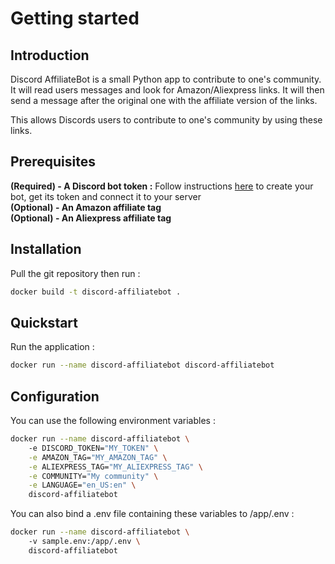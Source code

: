 # Getting started

## Introduction

Discord AffiliateBot is a small Python app to contribute to one's community.  
It will read users messages and look for Amazon/Aliexpress links.
It will then send a message after the original one with the affiliate version of the links.  

This allows Discords users to contribute to one's community by using these links.

## Prerequisites

**(Required) - A Discord bot token :** Follow instructions [here](https://discordpy.readthedocs.io/en/latest/discord.html) to create your bot, get its token and connect it to your server  
**(Optional) - An Amazon affiliate tag**  
**(Optional) - An Aliexpress affiliate tag**

## Installation

Pull the git repository then run :
```bash
docker build -t discord-affiliatebot .
```

## Quickstart

Run the application :
```bash
docker run --name discord-affiliatebot discord-affiliatebot
```

## Configuration

You can use the following environment variables :
```bash
docker run --name discord-affiliatebot \ 
    -e DISCORD_TOKEN="MY_TOKEN" \
    -e AMAZON_TAG="MY_AMAZON_TAG" \
    -e ALIEXPRESS_TAG="MY_ALIEXPRESS_TAG" \
    -e COMMUNITY="My community" \
    -e LANGUAGE="en_US:en" \
    discord-affiliatebot
```

You can also bind a .env file containing these variables to /app/.env :
```bash
docker run --name discord-affiliatebot \ 
    -v sample.env:/app/.env \
    discord-affiliatebot
```